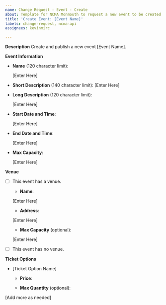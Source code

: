 ```yaml
---
name: Change Request - Event - Create
about: Template for NCMA Monmouth to request a new event to be created and published.
title: 'Create Event: [Event Name]'
labels: change-request, ncma-api
assignees: kevinmirc

---
```


**Description**
Create and publish a new event [Event Name].

**Event Information**

- **Name** (120 character limit):

  [Enter Here]

- **Short Description** (140 character limit):
  [Enter Here]

- **Long Description** (120 character limit):

  [Enter Here]

- **Start Date and Time**:

  [Enter Here]

- **End Date and Time**:

  [Enter Here]

- **Max Capacity**:

  [Enter Here]

**Venue**

- [ ] This event has a venue.

  - **Name**:

  [Enter Here]

  - **Address**:

  [Enter Here]

  - **Max Capacity** (optional):

  [Enter Here]

- [ ] This event has no venue.

**Ticket Options**

- [Ticket Option Name]

  - **Price**: 

  - **Max Quantity** (optional):  

[Add more as needed]
